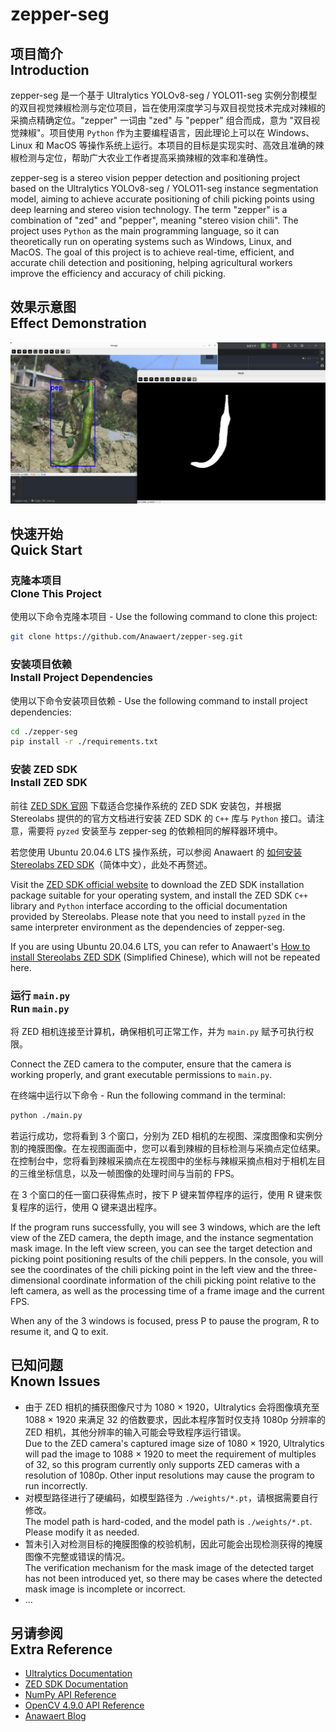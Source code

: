 # zepper-seg
## 项目简介 <br/> Introduction
zepper-seg 是一个基于 Ultralytics YOLOv8-seg / YOLO11-seg 实例分割模型的双目视觉辣椒检测与定位项目，旨在使用深度学习与双目视觉技术完成对辣椒的采摘点精确定位。"zepper" 一词由 "zed" 与 "pepper" 组合而成，意为 "双目视觉辣椒"。项目使用 `Python` 作为主要编程语言，因此理论上可以在 Windows、Linux 和 MacOS 等操作系统上运行。本项目的目标是实现实时、高效且准确的辣椒检测与定位，帮助广大农业工作者提高采摘辣椒的效率和准确性。

zepper-seg is a stereo vision pepper detection and positioning project based on the Ultralytics YOLOv8-seg / YOLO11-seg instance segmentation model, aiming to achieve accurate positioning of chili picking points using deep learning and stereo vision technology. The term "zepper" is a combination of "zed" and "pepper", meaning "stereo vision chili". The project uses `Python` as the main programming language, so it can theoretically run on operating systems such as Windows, Linux, and MacOS. The goal of this project is to achieve real-time, efficient, and accurate chili detection and positioning, helping agricultural workers improve the efficiency and accuracy of chili picking.

## 效果示意图 <br/> Effect Demonstration

![zepper-seg Sample 1](https://github.com/Anawaert/zepper-seg/blob/master/images/sample1.png?raw=true)

## 快速开始 <br/> Quick Start
### 克隆本项目 <br/> Clone This Project
使用以下命令克隆本项目 - Use the following command to clone this project:

```bash
git clone https://github.com/Anawaert/zepper-seg.git
```

### 安装项目依赖 <br/> Install Project Dependencies
使用以下命令安装项目依赖 - Use the following command to install project dependencies:

```bash
cd ./zepper-seg
pip install -r ./requirements.txt
```

### 安装 ZED SDK <br/> Install ZED SDK
前往 [ZED SDK 官网](https://www.stereolabs.com/developers/release/) 下载适合您操作系统的 ZED SDK 安装包，并根据 Stereolabs 提供的的官方文档进行安装 ZED SDK 的 `C++` 库与 `Python` 接口。请注意，需要将 `pyzed` 安装至与 zepper-seg 的依赖相同的解释器环境中。

若您使用 Ubuntu 20.04.6 LTS 操作系统，可以参阅 Anawaert 的 [如何安装 Stereolabs ZED SDK](https://blog.anawaert.tech/post/computer-vision/installation-of-zed-sdk/)（简体中文），此处不再赘述。

Visit the [ZED SDK official website](https://www.stereolabs.com/developers/release/) to download the ZED SDK installation package suitable for your operating system, and install the ZED SDK `C++` library and `Python` interface according to the official documentation provided by Stereolabs. Please note that you need to install `pyzed` in the same interpreter environment as the dependencies of zepper-seg.

If you are using Ubuntu 20.04.6 LTS, you can refer to Anawaert's [How to install Stereolabs ZED SDK](https://blog.anawaert.tech/post/computer-vision/installation-of-zed-sdk/) (Simplified Chinese), which will not be repeated here.

### 运行 `main.py` <br/> Run `main.py`
将 ZED 相机连接至计算机，确保相机可正常工作，并为 `main.py` 赋予可执行权限。

Connect the ZED camera to the computer, ensure that the camera is working properly, and grant executable permissions to `main.py`.

在终端中运行以下命令 - Run the following command in the terminal:

```bash
python ./main.py
```

若运行成功，您将看到 3 个窗口，分别为 ZED 相机的左视图、深度图像和实例分割的掩膜图像。在左视图画面中，您可以看到辣椒的目标检测与采摘点定位结果。在控制台中，您将看到辣椒采摘点在左视图中的坐标与辣椒采摘点相对于相机左目的三维坐标信息，以及一帧图像的处理时间与当前的 FPS。

在 3 个窗口的任一窗口获得焦点时，按下 P 键来暂停程序的运行，使用 R 键来恢复程序的运行，使用 Q 键来退出程序。

If the program runs successfully, you will see 3 windows, which are the left view of the ZED camera, the depth image, and the instance segmentation mask image. In the left view screen, you can see the target detection and picking point positioning results of the chili peppers. In the console, you will see the coordinates of the chili picking point in the left view and the three-dimensional coordinate information of the chili picking point relative to the left camera, as well as the processing time of a frame image and the current FPS.

When any of the 3 windows is focused, press P to pause the program, R to resume it, and Q to exit.

## 已知问题 <br/> Known Issues
* 由于 ZED 相机的捕获图像尺寸为 1080 × 1920，Ultralytics 会将图像填充至 1088 × 1920 来满足 32 的倍数要求，因此本程序暂时仅支持 1080p 分辨率的 ZED 相机，其他分辨率的输入可能会导致程序运行错误。 <br/> Due to the ZED camera's captured image size of 1080 × 1920, Ultralytics will pad the image to 1088 × 1920 to meet the requirement of multiples of 32, so this program currently only supports ZED cameras with a resolution of 1080p. Other input resolutions may cause the program to run incorrectly.
* 对模型路径进行了硬编码，如模型路径为 `./weights/*.pt`，请根据需要自行修改。 <br/> The model path is hard-coded, and the model path is `./weights/*.pt`. Please modify it as needed.
* 暂未引入对检测目标的掩膜图像的校验机制，因此可能会出现检测获得的掩膜图像不完整或错误的情况。 <br/> The verification mechanism for the mask image of the detected target has not been introduced yet, so there may be cases where the detected mask image is incomplete or incorrect.
* ...

## 另请参阅 <br/> Extra Reference
* [Ultralytics Documentation](https://docs.ultralytics.com/) 
* [ZED SDK Documentation](https://www.stereolabs.com/docs)
* [NumPy API Reference](https://numpy.org/doc/stable/reference/index.html#reference)
* [OpenCV 4.9.0 API Reference](https://docs.opencv.org/4.9.0/)
* [Anawaert Blog](https://blog.anawaert.tech/)

